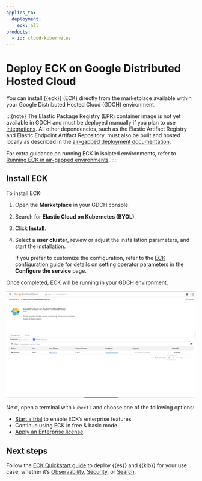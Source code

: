 ```yaml
---
applies_to:
  deployment:
    eck: all
products:
  - id: cloud-kubernetes
---
```


# Deploy ECK on Google Distributed Hosted Cloud

You can install {{eck}} (ECK) directly from the marketplace available within your Google Distributed Hosted Cloud (GDCH) environment.

:::{note}
The Elastic Package Registry (EPR) container image is not yet available in GDCH and must be deployed manually if you plan to use [integrations](integration-docs://reference/index.md). All other dependencies, such as the Elastic Artifact Registry and Elastic Endpoint Artifact Repository, must also be built and hosted locally as described in the [air-gapped deployment documentation](/deploy-manage/deploy/self-managed/air-gapped-install.md).

For extra guidance on running ECK in isolated environments, refer to [Running ECK in air-gapped environments](/deploy-manage/deploy/cloud-on-k8s/air-gapped-install.md).
:::

## Install ECK

To install ECK:

1. Open the **Marketplace** in your GDCH console.
2. Search for **Elastic Cloud on Kubernetes (BYOL)**.
3. Click **Install**.
4. Select a **user cluster**, review or adjust the installation parameters, and start the installation.

    If you prefer to customize the configuration, refer to the [ECK configuration guide](/deploy-manage/deploy/cloud-on-k8s/configure.md) for details on setting operator parameters in the **Configure the service** page.

Once completed, ECK will be running in your GDCH environment.

![ECK-GDCH](/deploy-manage/images/eck-gdch.png)

Next, open a terminal with `kubectl` and choose one of the following options:

* [Start a trial](/deploy-manage/license/manage-your-license-in-eck.md#k8s-start-trial) to enable ECK’s enterprise features.
* Continue using ECK in free & basic mode.
* [Apply an Enterprise license](/deploy-manage/license/manage-your-license-in-eck.md#k8s-add-license).

## Next steps

Follow the [ECK Quickstart guide](/deploy-manage/deploy/cloud-on-k8s/elasticsearch-deployment-quickstart.md) to deploy {{es}} and {{kib}} for your use case, whether it’s [Observability](/solutions/observability.md), [Security](/solutions/security.md), or [Search](/solutions/search.md).
